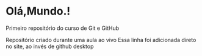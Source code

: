 # Olá,Mundo.!
Primeiro repositório do curso de Git e GitHub

Repositório criado durante uma aula ao vivo
Essa linha foi adicionada direto no site, ao invés de github desktop
